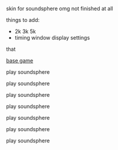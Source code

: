 skin for soundsphere omg
not finished at all

things to add:
- 2k 3k 5k
- timing window display settings

that

[base game](https://github.com/semyon422/soundsphere)

play soundsphere

play soundsphere

play soundsphere

play soundsphere

play soundsphere

play soundsphere

play soundsphere